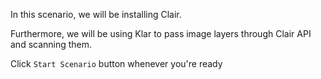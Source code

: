 In this scenario, we will be installing Clair.

Furthermore, we will be using Klar to pass image layers through Clair API and scanning them.

Click `Start Scenario` button whenever you're ready